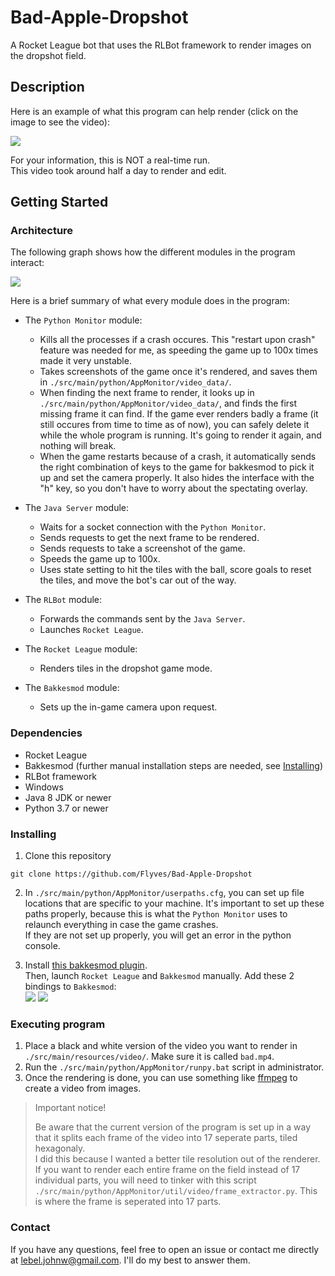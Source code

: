 # Bad-Apple-Dropshot

A Rocket League bot that uses the RLBot framework to render images on the dropshot field. 

## Description

Here is an example of what this program can help render (click on the image to see the video):  
  
[![](https://user-images.githubusercontent.com/34081873/178400527-8bc1b63b-c9f4-41e4-b080-8d8d24028a0b.png)](https://youtu.be/fcR8aT_8CgE)

For your information, this is NOT a real-time run.  
This video took around half a day to render and edit. 


## Getting Started

### Architecture

The following graph shows how the different modules in the program interact:  
  
![](https://user-images.githubusercontent.com/34081873/178389159-37acdd55-f33f-48c0-8c12-5d3f5d80a5f2.png)

Here is a brief summary of what every module does in the program:  
- The `Python Monitor` module:
  - Kills all the processes if a crash occures. This "restart upon crash" feature was needed for me, as speeding the game up to 100x times made it very unstable.  
  - Takes screenshots of the game once it's rendered, and saves them in `./src/main/python/AppMonitor/video_data/`.  
  - When finding the next frame to render, it looks up in `./src/main/python/AppMonitor/video_data/`, and finds the first missing frame it can find. 
If the game ever renders badly a frame (it still occures from time to time as of now), you can safely delete it while the whole program is running. 
It's going to render it again, and nothing will break.  
  - When the game restarts because of a crash, it automatically sends the right combination of keys to the game for bakkesmod to pick it up and set the camera properly. 
It also hides the interface with the "h" key, so you don't have to worry about the spectating overlay. 

- The `Java Server` module:
  - Waits for a socket connection with the `Python Monitor`.
  - Sends requests to get the next frame to be rendered. 
  - Sends requests to take a screenshot of the game. 
  - Speeds the game up to 100x. 
  - Uses state setting to hit the tiles with the ball, score goals to reset the tiles, and move the bot's car out of the way. 

- The `RLBot` module:
  - Forwards the commands sent by the `Java Server`. 
  - Launches `Rocket League`. 

- The `Rocket League` module:
  - Renders tiles in the dropshot game mode. 

- The `Bakkesmod` module:
  - Sets up the in-game camera upon request. 

### Dependencies

* Rocket League
* Bakkesmod (further manual installation steps are needed, see [Installing](#Installing))
* RLBot framework
* Windows
* Java 8 JDK or newer
* Python 3.7 or newer

### Installing

1) Clone this repository
```
git clone https://github.com/Flyves/Bad-Apple-Dropshot
```

2) In `./src/main/python/AppMonitor/userpaths.cfg`, you can set up file locations that are specific to your machine. 
It's important to set up these paths properly, because this is what the `Python Monitor` uses to relaunch everything in case the game crashes.  
If they are not set up properly, you will get an error in the python console. 

3) Install [this bakkesmod plugin](https://bakkesplugins.com/plugins/view/107).  
Then, launch `Rocket League` and `Bakkesmod` manually. Add these 2 bindings to `Bakkesmod`:  
![](https://user-images.githubusercontent.com/34081873/178390324-76cb14a1-bcb2-4ade-b70f-4e58a5f5a04d.png)
![](https://user-images.githubusercontent.com/34081873/178390386-1dc7b8ca-9529-4ffb-a1f7-7e5b6872e86d.png)  


### Executing program

1) Place a black and white version of the video you want to render in `./src/main/resources/video/`. Make sure it is called `bad.mp4`. 
2) Run the `./src/main/python/AppMonitor/runpy.bat` script in administrator. 
3) Once the rendering is done, you can use something like [ffmpeg](https://ffmpeg.org/) to create a video from images. 

> Important notice!  
>   
> Be aware that the current version of the program is set up in a way that it splits each frame of the video into 17 seperate parts, tiled hexagonaly.  
I did this because I wanted a better tile resolution out of the renderer. 
If you want to render each entire frame on the field instead of 17 individual parts, you will need to tinker with this script `./src/main/python/AppMonitor/util/video/frame_extractor.py`. 
This is where the frame is seperated into 17 parts.  


### Contact

If you have any questions, feel free to open an issue or contact me directly at lebel.johnw@gmail.com. I'll do my best to answer them. 
